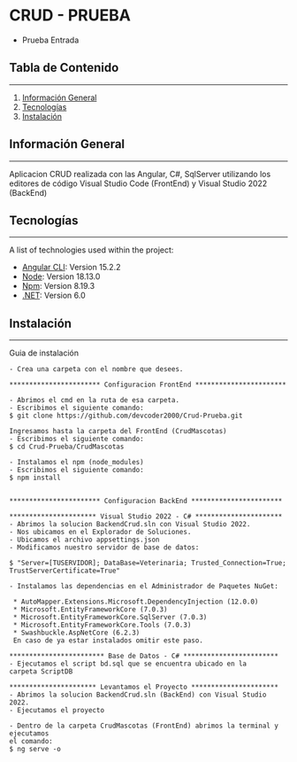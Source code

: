 # CRUD - PRUEBA
* Prueba Entrada
## Tabla de Contenido
***
1. [Información General](#información-general)
2. [Tecnologías](#tecnologías)
3. [Instalación](#instalación)

## Información General
***
Aplicacion CRUD realizada con las Angular, C#, SqlServer utilizando los editores de código Visual Studio Code (FrontEnd) y Visual Studio 2022 (BackEnd)

## Tecnologías
***
A list of technologies used within the project:
* [Angular CLI](https://angular.io/): Version 15.2.2 
* [Node](https://nodejs.org/en/): Version 18.13.0
* [Npm](https://www.npmjs.com/): Version 8.19.3
* [.NET](https://dotnet.microsoft.com/en-us/download/dotnet/6.0): Version 6.0

## Instalación
***
Guia de instalación
```
- Crea una carpeta con el nombre que desees.

*********************** Configuracion FrontEnd ***********************

- Abrimos el cmd en la ruta de esa carpeta.
- Escribimos el siguiente comando:
$ git clone https://github.com/devcoder2000/Crud-Prueba.git

Ingresamos hasta la carpeta del FrontEnd (CrudMascotas)
- Escribimos el siguiente comando:
$ cd Crud-Prueba/CrudMascotas

- Instalamos el npm (node_modules)
- Escribimos el siguiente comando:
$ npm install


*********************** Configuracion BackEnd ***********************

********************** Visual Studio 2022 - C# **********************
- Abrimos la solucion BackendCrud.sln con Visual Studio 2022.
- Nos ubicamos en el Explorador de Soluciones.
- Ubicamos el archivo appsettings.json
- Modificamos nuestro servidor de base de datos:

$ "Server=[TUSERVIDOR]; DataBase=Veterinaria; Trusted_Connection=True; TrustServerCertificate=True"

- Instalamos las dependencias en el Administrador de Paquetes NuGet:

 * AutoMapper.Extensions.Microsoft.DependencyInjection (12.0.0)
 * Microsoft.EntityFrameworkCore (7.0.3)
 * Microsoft.EntityFrameworkCore.SqlServer (7.0.3)
 * Microsoft.EntityFrameworkCore.Tools (7.0.3)
 * Swashbuckle.AspNetCore (6.2.3)
 En caso de ya estar instalados omitir este paso.

************************ Base de Datos - C# ************************
- Ejecutamos el script bd.sql que se encuentra ubicado en la
carpeta ScriptDB

********************** Levantamos el Proyecto **********************
- Abrimos la solucion BackendCrud.sln (BackEnd) con Visual Studio 2022.
- Ejecutamos el proyecto

- Dentro de la carpeta CrudMascotas (FrontEnd) abrimos la terminal y ejecutamos
el comando: 
$ ng serve -o

```